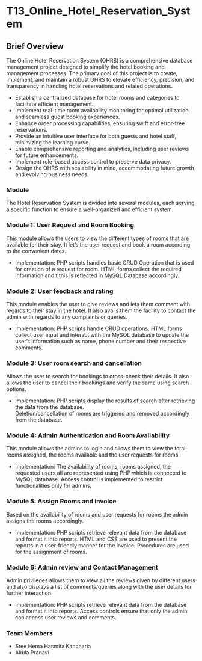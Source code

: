 # T13_Online_Hotel_Reservation_System

## Brief Overview
The Online Hotel Reservation System (OHRS) is a comprehensive database management project designed to simplify the hotel booking and management processes. The primary goal of this project is to create, implement, and maintain a robust OHRS to elevate efficiency, precision, and transparency in handling hotel reservations and related operations.
* Establish a centralized database for hotel rooms and categories to facilitate efficient management.
* Implement real-time room availability monitoring for optimal utilization and seamless guest booking experiences.
* Enhance order processing capabilities, ensuring swift and error-free reservations.
* Provide an intuitive user interface for both guests and hotel staff, minimizing the learning curve.
* Enable comprehensive reporting and analytics, including user reviews for future enhancements.
* Implement role-based access control to preserve data privacy.
* Design the OHRS with scalability in mind, accommodating future growth and evolving business needs.

### Module
The Hotel Reservation System is divided into several modules, each serving a specific function to ensure a well-organized and efficient system. 
### Module 1: User Request and Room Booking 
This module allows the users to view the different types of rooms that are available for their stay. It let’s the user request and book a room according to the convenient dates.
* Implementation: PHP scripts handles basic CRUD Operation that is used for creation of a request for room. HTML forms collect the required information and t this is reflected in MySQL Database accordingly.
### Module 2: User feedback and rating 
This module enables the user to give reviews and lets them comment with regards to their stay in the hotel. It also avails them the facility to contact the admin with regards to any complaints or queries. 
* Implementation: PHP scripts handle CRUD operations. HTML forms collect user input and interact with the MySQL database to update the user’s information such as name, phone number and their respective comments.
### Module 3: User room search and cancellation 
Allows the user to search for bookings to cross-check their details. It also allows the user to cancel their bookings and verify the same using search options.
* Implementation: PHP scripts display the results of search after retrieving the data from the database.  
Deletion/cancellation of rooms are triggered and removed accordingly from the database. 
### Module 4: Admin Authentication and Room Availability 
This module allows the admins to login and allows them to view the total rooms assigned, the rooms available and the user requests for rooms.
* Implementation: The availability of rooms, rooms assigned, the requested users all are represented using PHP which is connected to MySQL database. Access control is implemented to restrict functionalities only for admins.
### Module 5: Assign Rooms and invoice
Based on the availability of rooms and user requests for rooms the admin assigns the rooms accordingly.
* Implementation: PHP scripts retrieve relevant data from the database and format it into reports. HTML and CSS are used to present the reports in a user-friendly manner for the invoice. 
Procedures are used for the assignment of rooms.
### Module 6: Admin review and Contact Management 
Admin privileges allows them to view all the reviews given by different users and also displays a list of comments/queries along with the user details for further interaction.
* Implementation: PHP scripts retrieve relevant data from the database and format it into reports. Access controls ensure that only the admin can access user reviews and comments. 

### Team Members
* Sree Hema Hasmita Kancharla
* Akula Pranavi


